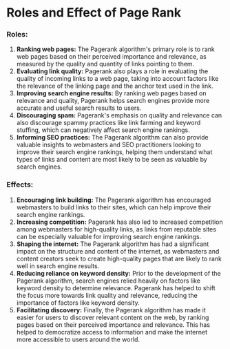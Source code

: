 # Roles and Effect of Page Rank

### Roles:
1. **Ranking web pages:** The Pagerank algorithm's primary role is to rank web pages based on their perceived importance and relevance, as measured by the quality and quantity of links pointing to them.
2. **Evaluating link quality:** Pagerank also plays a role in evaluating the quality of incoming links to a web page, taking into account factors like the relevance of the linking page and the anchor text used in the link.
3. **Improving search engine results:** By ranking web pages based on relevance and quality, Pagerank helps search engines provide more accurate and useful search results to users.
4. **Discouraging spam:** Pagerank's emphasis on quality and relevance can also discourage spammy practices like link farming and keyword stuffing, which can negatively affect search engine rankings.
5. **Informing SEO practices:** The Pagerank algorithm can also provide valuable insights to webmasters and SEO practitioners looking to improve their search engine rankings, helping them understand what types of links and content are most likely to be seen as valuable by search engines.

### Effects:

1. **Encouraging link building:** The Pagerank algorithm has encouraged webmasters to build links to their sites, which can help improve their search engine rankings.
2. **Increasing competition:** Pagerank has also led to increased competition among webmasters for high-quality links, as links from reputable sites can be especially valuable for improving search engine rankings.
3. **Shaping the internet:** The Pagerank algorithm has had a significant impact on the structure and content of the internet, as webmasters and content creators seek to create high-quality pages that are likely to rank well in search engine results.
4. **Reducing reliance on keyword density:** Prior to the development of the Pagerank algorithm, search engines relied heavily on factors like keyword density to determine relevance. Pagerank has helped to shift the focus more towards link quality and relevance, reducing the importance of factors like keyword density.
5. **Facilitating discovery:** Finally, the Pagerank algorithm has made it easier for users to discover relevant content on the web, by ranking pages based on their perceived importance and relevance. This has helped to democratize access to information and make the internet more accessible to users around the world.